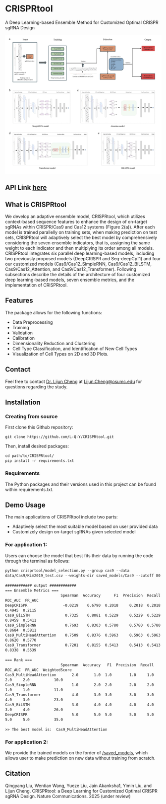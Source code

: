 # CRISPRtool
A Deep Learning-based Ensemble Method for Customized Optimal CRISPR sgRNA Design

![Framework](./Figures/ensemble_model.jpg)


## API Link [here](https://github.com/L-Q-Y/CRISPRtool/code)

## What is CRISPRtool
We develop an adaptive ensemble model, CRISPRtool, which utilizes context-based sequence features to enhance the design of on-target sgRNAs within CRISPR/Cas9 and Cas12 systems (Figure 2(a)). After each model is trained parallelly on training sets, when making prediction on test sets, CRISPRtool will adaptively select the best model by comprehensively considering the seven ensemble indicators, that is, assigning the same weight to each indicator and then multiplying its order among all models. CRISPRtool integrates six parallel deep learning-based models, including two previously proposed models (DeepCRISPR and Seq-deepCpf1) and four our customized models (Cas9/Cas12_SimpleRNN, Cas9/Cas12_BiLSTM, Cas9/Cas12_Attention, and Cas9/Cas12_Transformer). Following subsections describe the details of the architecture of four customized deep learning-based models, seven ensemble metrics, and the implementation of CRISPRtool.

## Features



The package allows for the following functions:

* Data Preprocessing
* Training
* Validation
* Calibration
* Dimensionality Reduction and Clustering
* Cell Type Classification, and Identification of New Cell Types
* Visualization of Cell Types on 2D and 3D Plots. 



## Contact

Feel free to contact [Dr. Lijun Cheng](https://medicine.osu.edu/find-faculty/non-clinical/biomedical-informatics/lijun-cheng) at Lijun.Cheng@osumc.edu for questions regarding the study. 



## Installation

### Creating from source

First clone this Github repository:
```
git clone https://github.com/L-Q-Y/CRISPRtool.git
```

Then, install desired packages:
```
cd path/to/CRISPRtool/
pip install -r requirements.txt
```



### Requirements

The Python packages and their versions used in this project can be found within requirements.txt.


## Demo Usage
The main applications of CRISPRtool include two parts:

* Adaptively select the most suitable model based on user provided data
* Customizely design on-target sgRNAs given selected model

### For application 1:
Users can choose the model that best fits their data by running the code through the terminal as follows:
```
python crisprtool/model_selection.py --group cas9 --data data/Cas9/Kim2019_test.csv --weights-dir saved_models/Cas9 --cutoff 80

############ output ############
=== Ensemble Metrics ===
                         Spearman  Accuracy      F1  Precision  Recall  ROC_AUC  PR_AUC
DeepCRISPR                -0.0219    0.6790  0.2018     0.2018  0.2018   0.4945  0.2115
Cas9_BiLSTM                0.7325    0.8081  0.5229     0.5229  0.5229   0.8459  0.5411
Cas9_SimpleRNN             0.7693    0.8303  0.5780     0.5780  0.5780   0.8684  0.5811
Cas9_MultiHeadAttention    0.7509    0.8376  0.5963     0.5963  0.5963   0.8620  0.5770
Cas9_Transformer           0.7201    0.8155  0.5413     0.5413  0.5413   0.8338  0.5539 

=== Rank ===
                         Spearman  Accuracy   F1  Precision  Recall  ROC_AUC  PR_AUC  WeightedScore
Cas9_MultiHeadAttention       2.0       1.0  1.0        1.0     1.0      2.0     2.0           10.0
Cas9_SimpleRNN                1.0       2.0  2.0        2.0     2.0      1.0     1.0           11.0
Cas9_Transformer              4.0       3.0  3.0        3.0     3.0      4.0     3.0           23.0
Cas9_BiLSTM                   3.0       4.0  4.0        4.0     4.0      3.0     4.0           26.0
DeepCRISPR                    5.0       5.0  5.0        5.0     5.0      5.0     5.0           35.0 

>> The best model is:  Cas9_MultiHeadAttention
```

### For application 2:



We provide the trained models on the forder of [/saved_models](https://github.com/L-Q-Y/CRISPRtool/saved_models), which allows user to make prediction on new data without training from scratch.


## Citation
Qingyang Liu, Wentian Wang, Yueze Liu, Jain Akanksha1, Yimin Liu, and Lijun Cheng. CRISPRtool: a Deep Learning for Customized Optimal CRISPR sgRNA Design. Nature Communications. 2025 (under review)











